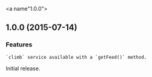 <a name"1.0.0"></a>
## 1.0.0 (2015-07-14)

### Features

    `climb` service available with a `getFeed()` method.

Initial release.

